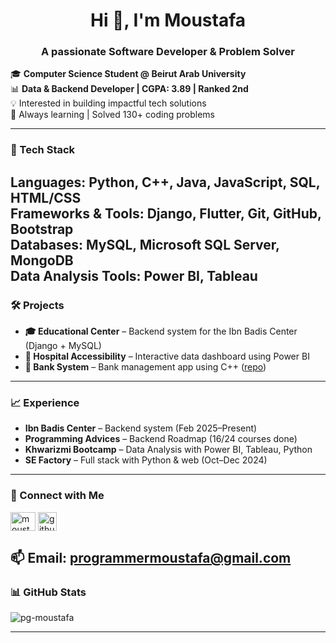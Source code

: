 <h1 align="center">Hi 👋, I'm Moustafa</h1>
<h3 align="center">A passionate Software Developer & Problem Solver</h3>

🎓 **Computer Science Student @ Beirut Arab University**  
📊 **Data & Backend Developer | CGPA: 3.89 | Ranked 2nd**  
💡 Interested in building impactful tech solutions  
🧠 Always learning | Solved 130+ coding problems  

---

### 🧰 Tech Stack
**Languages:** Python, C++, Java, JavaScript, SQL, HTML/CSS  
**Frameworks & Tools:** Django, Flutter, Git, GitHub, Bootstrap  
**Databases:** MySQL, Microsoft SQL Server, MongoDB  
**Data Analysis Tools:** Power BI, Tableau  
---

### 🛠️ Projects

- **🎓 Educational Center** – Backend system for the Ibn Badis Center (Django + MySQL)  
- **🏥 Hospital Accessibility** – Interactive data dashboard using Power BI  
- **🏦 Bank System** – Bank management app using C++ ([repo](https://github.com/PG-Moustafa/Bank_Management))  

---

### 📈 Experience

- **Ibn Badis Center** – Backend system (Feb 2025–Present)  
- **Programming Advices** – Backend Roadmap (16/24 courses done)  
- **Khwarizmi Bootcamp** – Data Analysis with Power BI, Tableau, Python  
- **SE Factory** – Full stack with Python & web (Oct–Dec 2024)

---

### 🤝 Connect with Me

<a href="https://www.linkedin.com/in/pg-moustafa/" target="_blank"><img align="center" src="https://raw.githubusercontent.com/rahuldkjain/github-profile-readme-generator/master/src/images/icons/Social/linked-in-alt.svg" alt="moustafa haydar" height="30" width="40" /></a>
<a href="https://github.com/PG-Moustafa" target="_blank"><img align="center" src="https://github.githubassets.com/images/modules/logos_page/GitHub-Mark.png" alt="github" height="30" width="30" /></a>

📫 **Email:** programmermoustafa@gmail.com  
---

### 📊 GitHub Stats
<p><img align="center" src="https://github-readme-stats.vercel.app/api/top-langs?username=pg-moustafa&show_icons=true&locale=en&layout=compact" alt="pg-moustafa" /></p>

---
